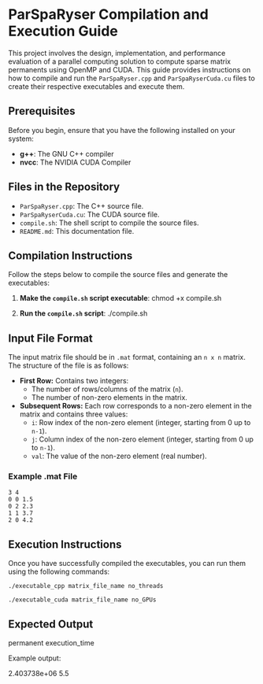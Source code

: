 # ParSpaRyser Compilation and Execution Guide

This project involves the design, implementation, and performance evaluation of a parallel computing solution to compute sparse matrix permanents using OpenMP and CUDA. 
This guide provides instructions on how to compile and run the `ParSpaRyser.cpp` and `ParSpaRyserCuda.cu` files to create their respective executables and execute them.

## Prerequisites

Before you begin, ensure that you have the following installed on your system:

- **g++**: The GNU C++ compiler
- **nvcc**: The NVIDIA CUDA Compiler

## Files in the Repository

- `ParSpaRyser.cpp`: The C++ source file.
- `ParSpaRyserCuda.cu`: The CUDA source file.
- `compile.sh`: The shell script to compile the source files.
- `README.md`: This documentation file.

## Compilation Instructions

Follow the steps below to compile the source files and generate the executables:

1. **Make the `compile.sh` script executable**:
    chmod +x compile.sh

2. **Run the `compile.sh` script**:
    ./compile.sh


## Input File Format

The input matrix file should be in `.mat` format, containing an `n x n` matrix. The structure of the file is as follows:

- **First Row:** Contains two integers:
  - The number of rows/columns of the matrix (`n`).
  - The number of non-zero elements in the matrix.
- **Subsequent Rows:** Each row corresponds to a non-zero element in the matrix and contains three values:
  - `i`: Row index of the non-zero element (integer, starting from 0 up to `n-1`).
  - `j`: Column index of the non-zero element (integer, starting from 0 up to `n-1`).
  - `val`: The value of the non-zero element (real number).

### Example .mat File

```
3 4
0 0 1.5
0 2 2.3
1 1 3.7
2 0 4.2
```

## Execution Instructions

Once you have successfully compiled the executables, you can run them using the following commands:

    ./executable_cpp matrix_file_name no_threads

    ./executable_cuda matrix_file_name no_GPUs

## Expected Output

permanent   execution_time

Example output:

2.403738e+06    5.5
